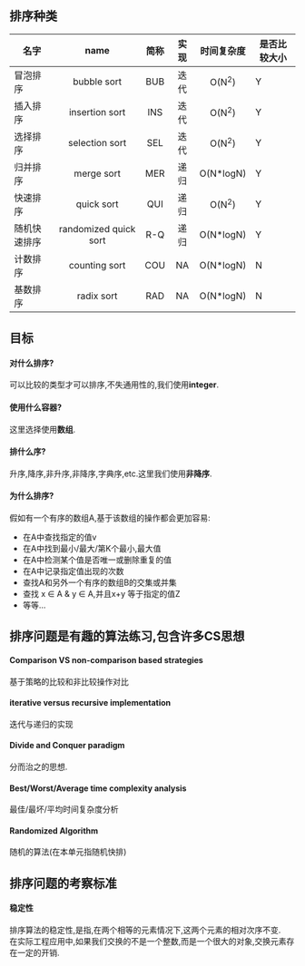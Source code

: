 ## 排序种类
 
| 名字 | name | 简称 | 实现 | 时间复杂度 | 是否比较大小 |
| -------- |:--------:|:--------:|:--------:|:--------:| -------- |
|冒泡排序|bubble sort|BUB|迭代|O(N<sup>2</sup>)|Y|
|插入排序|insertion sort|INS|迭代|O(N<sup>2</sup>)|Y|
|选择排序|selection sort|SEL|迭代|O(N<sup>2</sup>)|Y|
|归并排序|merge sort|MER|递归|O(N*logN)|Y|
|快速排序|quick sort|QUI|递归|O(N<sup>2</sup>)|Y|
|随机快速排序|randomized quick sort|R-Q|递归|O(N*logN)|Y|
|计数排序|counting sort|COU|NA|O(N*logN)|N|
|基数排序|radix sort|RAD|NA|O(N*logN)|N|

## 目标

#### 对什么排序?

可以比较的类型才可以排序,不失通用性的,我们使用**integer**.

#### 使用什么容器?

这里选择使用**数组**.

#### 排什么序?

升序,降序,非升序,非降序,字典序,etc.这里我们使用**非降序**.

#### 为什么排序?

假如有一个有序的数组A,基于该数组的操作都会更加容易:
- 在A中查找指定的值v
- 在A中找到最小/最大/第K个最小,最大值
- 在A中检测某个值是否唯一或删除重复的值
- 在A中记录指定值出现的次数
- 查找A和另外一个有序的数组B的交集或并集
- 查找 x ∈ A & y ∈ A,并且x+y 等于指定的值Z
- 等等...

## 排序问题是有趣的算法练习,包含许多CS思想 

#### Comparison VS non-comparison based strategies
基于策略的比较和非比较操作对比

#### iterative versus recursive implementation
迭代与递归的实现

####  Divide and Conquer paradigm 
分而治之的思想.

#### Best/Worst/Average time complexity analysis
最佳/最坏/平均时间复杂度分析

#### Randomized Algorithm
随机的算法(在本单元指随机快排)

## 排序问题的考察标准

#### 稳定性

排序算法的稳定性,是指,在两个相等的元素情况下,这两个元素的相对次序不变.<br/>
在实际工程应用中,如果我们交换的不是一个整数,而是一个很大的对象,交换元素存在一定的开销.
 


